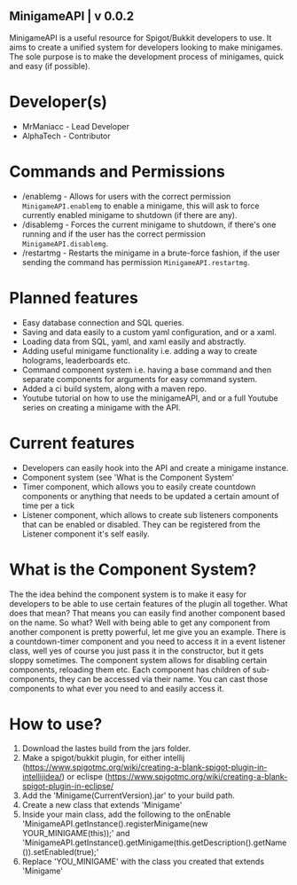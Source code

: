 ## MinigameAPI | v 0.0.2


MinigameAPI is a useful resource for Spigot/Bukkit developers to use. It aims to create a unified system for developers looking to make minigames.
The sole purpose is to make the development process of minigames, quick and easy (if possible).


# Developer(s)

* MrManiacc - Lead Developer
* AlphaTech - Contributor


# Commands and Permissions
* /enablemg <Minigame name> - Allows for users with the correct permission ```MinigameAPI.enablemg``` to enable a minigame, this will ask to force currently enabled minigame to shutdown (if there are any).
* /disablemg - Forces the current minigame to shutdown, if there's one running and if the user has the correct permission ```MinigameAPI.disablemg```.
* /restartmg - Restarts the minigame in a brute-force fashion, if the user sending the command has permission ```MinigameAPI.restartmg```.


# Planned features
* Easy database connection and SQL queries.
* Saving and data easily to a custom yaml configuration, and or a xaml.
* Loading data from SQL, yaml, and xaml easily and abstractly.
* Adding useful minigame functionality i.e. adding a way to create holograms, leaderboards etc.
* Command component system i.e. having a base command and then separate components for arguments for easy command system.
* Added a ci build system, along with a maven repo.
* Youtube tutorial on how to use the minigameAPI, and or a full Youtube series on creating a minigame with the API. 

# Current features
* Developers can easily hook into the API and create a minigame instance.
* Component system (see 'What is the Component System'
* Timer component, which allows you to easily create countdown components or anything that needs to be updated a certain amount of time per a tick
* Listener component, which allows to create sub listeners components that can be enabled or disabled. They can be registered from the Listener component it's self easily.

# What is the Component System?
The the idea behind the component system is to make it easy for developers to be able to use certain features of the plugin all together. What does that mean? That means you can easily find another component based on the name. So what? Well with being able to get any component from another component is pretty powerful, let me give you an example. There is a countdown-timer component and you need to access it in a event listener class, well yes of course you just pass it in the constructor, but it gets sloppy sometimes. The component system allows for disabling certain components, reloading them etc. Each component has children of sub-components, they can be accessed via their name. You can cast those components to what ever you need to and easily access it. 

# How to use?
1. Download the lastes build from the jars folder.
2. Make a spigot/bukkit plugin, for either intellij (https://www.spigotmc.org/wiki/creating-a-blank-spigot-plugin-in-intellijidea/) or eclispe (https://www.spigotmc.org/wiki/creating-a-blank-spigot-plugin-in-eclipse/
3. Add the 'Minigame(CurrentVersion).jar' to your build path.
4. Create a new class that extends 'Minigame'
5. Inside your main class, add the following to the onEnable 'MinigameAPI.getInstance().registerMinigame(new YOUR_MINIGAME(this));' and 'MinigameAPI.getInstance().getMinigame(this.getDescription().getName()).setEnabled(true);'
6. Replace 'YOU_MINIGAME' with the class you created that extends 'Minigame'
